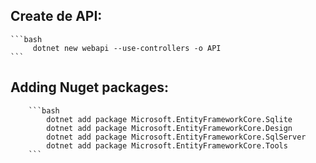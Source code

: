 ## Create de API:

    ```bash
         dotnet new webapi --use-controllers -o API
    ```

## Adding Nuget packages:

        ```bash
            dotnet add package Microsoft.EntityFrameworkCore.Sqlite
            dotnet add package Microsoft.EntityFrameworkCore.Design
            dotnet add package Microsoft.EntityFrameworkCore.SqlServer
            dotnet add package Microsoft.EntityFrameworkCore.Tools
        ```
